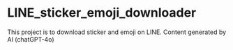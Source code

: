 # LINE_sticker_emoji_downloader
This project is to download sticker and emoji on LINE. Content generated by AI (chatGPT-4o)
